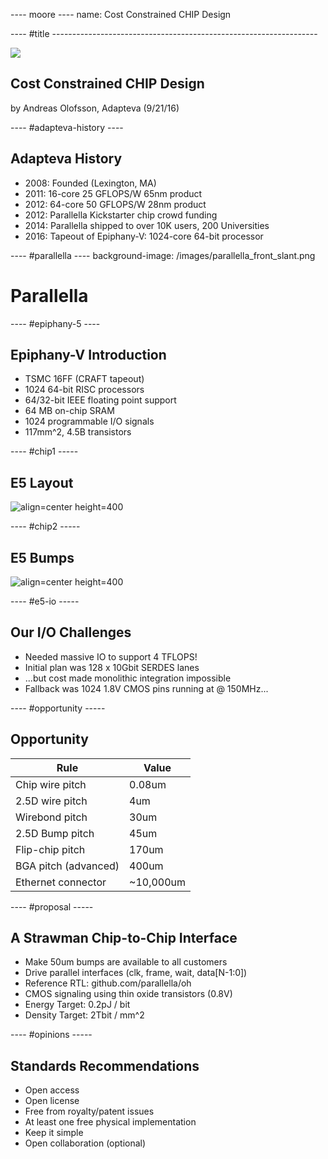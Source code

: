 ---- moore ----
name: Cost Constrained CHIP Design

---- #title ------------------------------------------------------------------

![](/images/epiphanyIV.jpg)
## Cost Constrained CHIP Design
by Andreas Olofsson, Adapteva (9/21/16)

---- #adapteva-history ----

## Adapteva History

- 2008: Founded (Lexington, MA)
- 2011: 16-core 25 GFLOPS/W 65nm product
- 2012: 64-core 50 GFLOPS/W 28nm product
- 2012: Parallella Kickstarter chip crowd funding
- 2014: Parallella shipped to over 10K users, 200 Universities
- 2016: Tapeout of Epiphany-V: 1024-core 64-bit processor

---- #parallella ----
background-image:  /images/parallella_front_slant.png

# Parallella
---- #epiphany-5 ----

## Epiphany-V Introduction

* TSMC 16FF (CRAFT tapeout)
* 1024 64-bit RISC processors
* 64/32-bit IEEE floating point support
* 64 MB on-chip SRAM
* 1024 programmable I/O signals
* 117mm^2, 4.5B transistors

---- #chip1 -----

## E5 Layout
![](/images/e5_layout.png "align=center height=400")

---- #chip2 -----

## E5 Bumps
![](/images/e5_flipchip.png "align=center height=400")

---- #e5-io -----

## Our I/O Challenges

* Needed massive IO to support 4 TFLOPS!
* Initial plan was 128 x 10Gbit SERDES lanes
* ...but cost made monolithic integration impossible
* Fallback was 1024 1.8V CMOS pins running at @ 150MHz...

---- #opportunity -----

## Opportunity


| Rule                                | Value                                 |
|-------------------------------------|---------------------------------------|
| Chip wire pitch                     | 0.08um                                |
| 2.5D wire pitch                     | 4um                                   |
| Wirebond pitch                      | 30um                                  |
| 2.5D Bump pitch                     | 45um                                  |
| Flip-chip pitch                     | 170um                                 |
| BGA pitch (advanced)                | 400um                                 |
| Ethernet connector                  | ~10,000um                             |

---- #proposal -----

## A Strawman Chip-to-Chip Interface

* Make 50um bumps are available to all customers
* Drive parallel interfaces (clk, frame, wait, data[N-1:0])
* Reference RTL: github.com/parallella/oh
* CMOS signaling using thin oxide transistors (0.8V)
* Energy Target: 0.2pJ / bit
* Density Target: 2Tbit / mm^2

---- #opinions -----

## Standards Recommendations

* Open access
* Open license
* Free from royalty/patent issues
* At least one free physical implementation
* Keep it simple
* Open collaboration (optional)

